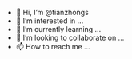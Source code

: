 - 👋 Hi, I’m @tianzhongs
- 👀 I’m interested in ...
- 🌱 I’m currently learning ...
- 💞️ I’m looking to collaborate on ...
- 📫 How to reach me ...

<!---
tianzhongs/tianzhongs is a ✨ special ✨ repository because its `README.md` (this file) appears on your GitHub profile.
You can click the Preview link to take a look at your changes.
--->
